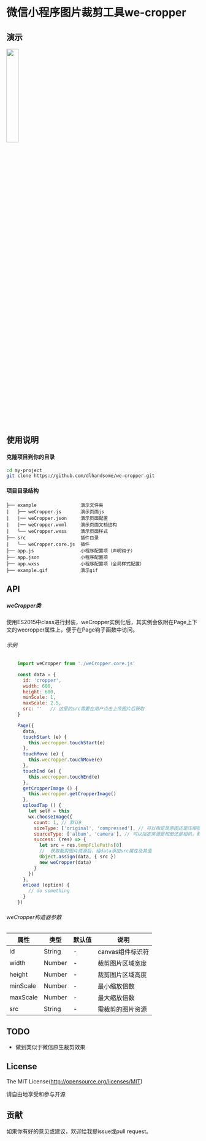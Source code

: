 # 微信小程序图片裁剪工具we-cropper
## 演示
<img src="https://github.com/dlhandsome/we-cropper/blob/master/example.gif?raw=true" width="25%" height="25%"></img>
## 使用说明
#### 克隆项目到你的目录
```bash
cd my-project
git clone https://github.com/dlhandsome/we-cropper.git
```
#### 项目目录结构
```
├── example                演示文件夹
|   ├── weCropper.js       演示页面js
|   |── weCropper.json     演示页面配置
|   |── weCropper.wxml     演示页面文档结构
|   └── weCropper.wxss     演示页面样式
├── src                    插件目录
|   └── weCropper.core.js  插件
├── app.js                 小程序配置项（声明钩子）
├── app.json               小程序配置项
├── app.wxss               小程序配置项（全局样式配置）
├── example.gif            演示gif
```
## API

##### weCropper类

使用ES2015中class进行封装，weCropper实例化后，其实例会依附在Page上下文的wecropper属性上，便于在Page钩子函数中访问。

###### 示例

```javascript
    import weCropper from './weCropper.core.js'

    const data = {
      id: 'cropper',
      width: 600,
      height: 600,
      minScale: 1,
      maxScale: 2.5,
      src: ''   // 这里的src需要在用户点击上传图片后获取
    }

    Page({
      data,
      touchStart (e) {
        this.wecropper.touchStart(e)
      },
      touchMove (e) {
        this.wecropper.touchMove(e)
      },
      touchEnd (e) {
        this.wecropper.touchEnd(e)
      },
      getCropperImage () {
        this.wecropper.getCropperImage()
      },
      uploadTap () {
        let self = this
        wx.chooseImage({
          count: 1, // 默认9
          sizeType: ['original', 'compressed'], // 可以指定是原图还是压缩图，默认二者都有
          sourceType: ['album', 'camera'], // 可以指定来源是相册还是相机，默认二者都有
          success: (res) => {
            let src = res.tempFilePaths[0]
            //  获取裁剪图片资源后，给data添加src属性及其值
            Object.assign(data, { src })
            new weCropper(data)
          }
        })
      },
      onLoad (option) {
        // do something
      }
    })

```

###### weCropper构造器参数

| 属性 | 类型 | 默认值 | 说明 |
| ---- | ---- | ---- | ---- |
| id | String | - | canvas组件标识符 |
| width | Number | - | 裁剪图片区域宽度 |
| height | Number | - | 裁剪图片区域高度 |
| minScale | Number | - | 最小缩放倍数 |
| maxScale | Number | - | 最大缩放倍数 |
| src | String | - | 需裁剪的图片资源 |

## TODO

- 做到类似于微信原生裁剪效果

## License
The MIT License(http://opensource.org/licenses/MIT)

请自由地享受和参与开源

## 贡献

如果你有好的意见或建议，欢迎给我提issue或pull request。
